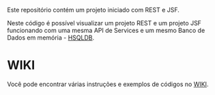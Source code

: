 Este repositório contém um projeto iniciado com REST e JSF.

Neste código é possível visualizar um projeto REST e um projeto JSF funcionando com uma mesma API de Services e um mesmo Banco de Dados em memória - [HSQLDB](https://www.google.com.br/url?sa=t&rct=j&q=&esrc=s&source=web&cd=1&cad=rja&uact=8&ved=0CB0QFjAAahUKEwiAsMTYpdvHAhVEhZAKHYcTDVs&url=http%3A%2F%2Fhsqldb.org%2F&usg=AFQjCNFFhUGsQjk7K8Pu1z-ZbcwZe7Uk7g&sig2=8Ke1mBB4mRP5EHWFMrmuNg&bvm=bv.101800829,d.Y2I).

# WIKI

Você pode encontrar várias instruções e exemplos de códigos no [WIKI](https://github.com/wapmesquita/formacao-jsf/wiki).
